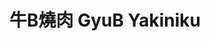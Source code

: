 ---
title: "牛B燒肉 GyuB Yakiniku"
description: "牛B燒肉 GyuB Yakiniku"
layout: shop
keywords:
  - 美食競賽
  - 台灣美食
  - 美食精選
datePublished: "2025-06-30"
dateModified: "2025-07-03"
city: "台北市"
district: "大安區"
address: "台北市大安區東豐街64號"
phone: "0223250660"
geo: "25.03589691280263, 121.54770382329203"
google_map: "https://maps.app.goo.gl/LycmXKQK7jNz9x3w8"
footinder: "https://footinder.com.tw/%E5%8F%B0%E5%8C%97%E5%B8%82%E5%A4%A7%E5%AE%89%E5%8D%80/104634/"
official: "https://www.facebook.com/GyuB.Yakiniku/"
award:
  - name: "500盤"
    year: "2024"
    entries:
      - dishes:
          - "厚切牛舌"

---